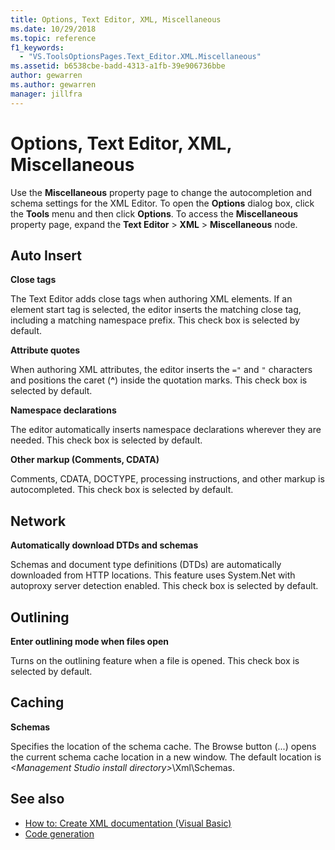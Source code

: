 ```yaml
---
title: Options, Text Editor, XML, Miscellaneous
ms.date: 10/29/2018
ms.topic: reference
f1_keywords:
  - "VS.ToolsOptionsPages.Text_Editor.XML.Miscellaneous"
ms.assetid: b6538cbe-badd-4313-a1fb-39e906736bbe
author: gewarren
ms.author: gewarren
manager: jillfra
---
```

# Options, Text Editor, XML, Miscellaneous

Use the **Miscellaneous** property page to change the autocompletion and schema settings for the XML Editor. To open the **Options** dialog box, click the **Tools** menu and then click **Options**. To access the **Miscellaneous** property page, expand the **Text Editor** > **XML** > **Miscellaneous** node.

## Auto Insert

**Close tags**

The Text Editor adds close tags when authoring XML elements. If an element start tag is selected, the editor inserts the matching close tag, including a matching namespace prefix. This check box is selected by default.

**Attribute quotes**

When authoring XML attributes, the editor inserts the `="` and `"` characters and positions the caret (**^**) inside the quotation marks. This check box is selected by default.

**Namespace declarations**

The editor automatically inserts namespace declarations wherever they are needed. This check box is selected by default.

**Other markup (Comments, CDATA)**

Comments, CDATA, DOCTYPE, processing instructions, and other markup is autocompleted. This check box is selected by default.

## Network

**Automatically download DTDs and schemas**

Schemas and document type definitions (DTDs) are automatically downloaded from HTTP locations. This feature uses System.Net with autoproxy server detection enabled. This check box is selected by default.

## Outlining

**Enter outlining mode when files open**

Turns on the outlining feature when a file is opened. This check box is selected by default.

## Caching

**Schemas**

Specifies the location of the schema cache. The Browse button (...) opens the current schema cache location in a new window. The default location is *\<Management Studio install directory>*\Xml\Schemas.

## See also

- [How to: Create XML documentation (Visual Basic)](/dotnet/visual-basic/programming-guide/program-structure/how-to-create-xml-documentation)
- [Code generation](../code-generation-in-visual-studio.md)